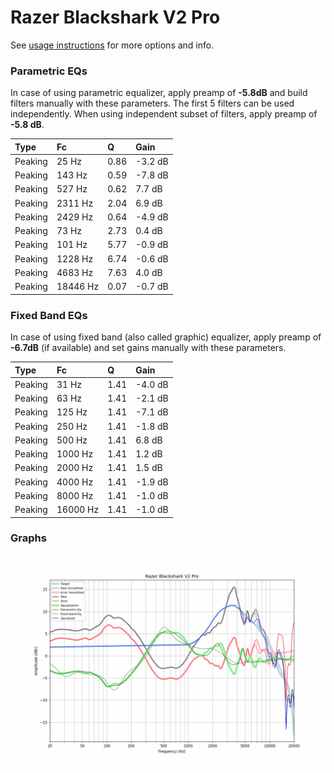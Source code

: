# Razer Blackshark V2 Pro
See [usage instructions](https://github.com/jaakkopasanen/AutoEq#usage) for more options and info.

### Parametric EQs
In case of using parametric equalizer, apply preamp of **-5.8dB** and build filters manually
with these parameters. The first 5 filters can be used independently.
When using independent subset of filters, apply preamp of **-5.8 dB**.

| Type    | Fc       |    Q | Gain    |
|:--------|:---------|:-----|:--------|
| Peaking | 25 Hz    | 0.86 | -3.2 dB |
| Peaking | 143 Hz   | 0.59 | -7.8 dB |
| Peaking | 527 Hz   | 0.62 | 7.7 dB  |
| Peaking | 2311 Hz  | 2.04 | 6.9 dB  |
| Peaking | 2429 Hz  | 0.64 | -4.9 dB |
| Peaking | 73 Hz    | 2.73 | 0.4 dB  |
| Peaking | 101 Hz   | 5.77 | -0.9 dB |
| Peaking | 1228 Hz  | 6.74 | -0.6 dB |
| Peaking | 4683 Hz  | 7.63 | 4.0 dB  |
| Peaking | 18446 Hz | 0.07 | -0.7 dB |

### Fixed Band EQs
In case of using fixed band (also called graphic) equalizer, apply preamp of **-6.7dB**
(if available) and set gains manually with these parameters.

| Type    | Fc       |    Q | Gain    |
|:--------|:---------|:-----|:--------|
| Peaking | 31 Hz    | 1.41 | -4.0 dB |
| Peaking | 63 Hz    | 1.41 | -2.1 dB |
| Peaking | 125 Hz   | 1.41 | -7.1 dB |
| Peaking | 250 Hz   | 1.41 | -1.8 dB |
| Peaking | 500 Hz   | 1.41 | 6.8 dB  |
| Peaking | 1000 Hz  | 1.41 | 1.2 dB  |
| Peaking | 2000 Hz  | 1.41 | 1.5 dB  |
| Peaking | 4000 Hz  | 1.41 | -1.9 dB |
| Peaking | 8000 Hz  | 1.41 | -1.0 dB |
| Peaking | 16000 Hz | 1.41 | -1.0 dB |

### Graphs
![](./Razer%20Blackshark%20V2%20Pro.png)